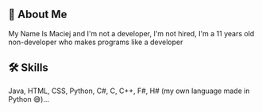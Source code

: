 ## 🚀 About Me
My Name Is Maciej and I'm not a developer, I'm not hired, I'm a 11 years old non-developer who makes programs like a developer 

## 🛠 Skills
Java, HTML, CSS, Python, C#, C, C++, F#, H# (my own language made in Python 😅)...

